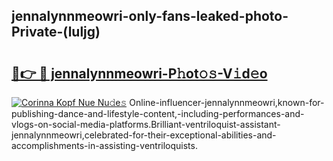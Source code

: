 ## jennalynnmeowri-only-fans​-leaked-photo​-Private-(luljg)


# <h2><a href="https://mediaupload.pro?title=jennalynnmeowri&ref=git">🔗👉 🔴 jennalynnmeowri-P𝚑ot𝚘𝚜-V𝚒d𝚎o</a></h2>

[![Corinna Kopf Nue Nu𝚍e𝚜](https://i.imgur.com/0qMVB7G.gif)](https://mediaupload.pro?title=jennalynnmeowri&ref=git)
Online-influencer-jennalynnmeowri,known-for-publishing-dance-and-lifestyle-content,-including-performances-and-vlogs-on-social-media-platforms.Brilliant-ventriloquist-assistant-jennalynnmeowri,celebrated-for-their-exceptional-abilities-and-accomplishments-in-assisting-ventriloquists.  